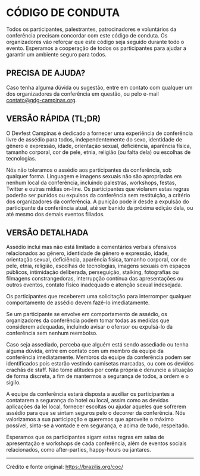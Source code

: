 # CÓDIGO DE CONDUTA
Todos os participantes, palestrantes, patrocinadores e voluntários da conferência precisam concordar com este código de conduta. Os organizadores vão reforçar que este código seja seguido durante todo o evento. Esperamos a cooperação de todos os participantes para ajudar a garantir um ambiente seguro para todos.

## PRECISA DE AJUDA?
Caso tenha alguma dúvida ou sugestão, entre em contato com qualquer um dos organizadores da conferência em questão, ou pelo e-mail contato@gdg-campinas.org.

## VERSÃO RÁPIDA (TL;DR)
O Devfest Campinas é dedicado a fornecer uma experiência de conferência livre de assédio para todos, independentemente do sexo, identidade de gênero e expressão, idade, orientação sexual, deficiência, aparência física, tamanho corporal, cor de pele, etnia, religião (ou falta dela) ou escolhas de tecnologias.

Nós não toleramos o assédio aos participantes da conferência, sob qualquer forma. Linguagem e imagens sexuais não são apropriadas em nenhum local da conferência, incluindo palestras, workshops, festas, Twitter e outras mídias on-line. Os participantes que violarem estas regras poderão ser punidos ou expulsos da conferência sem restituição, a critério dos organizadores da conferência.
A punição pode ir desde a expulsão do participante da conferência atual, até ser banido da próxima edição dela, ou até mesmo dos demais eventos filiados.

## VERSÃO DETALHADA
Assédio inclui mas não está limitado à comentários verbais ofensivos relacionados ao gênero, identidade de gênero e expressão, idade, orientação sexual, deficiência, aparência física, tamanho corporal, cor de pele, etnia, religião, escolhas de tecnologias, imagens sexuais em espaços públicos, intimidação deliberada, perseguição, stalking, fotografias ou filmagens constrangedoras, interrupção contínua das apresentações ou outros eventos, contato físico inadequado e atenção sexual indesejada.

Os participantes que receberem uma solicitação para interromper qualquer comportamento de assédio devem fazê-lo imediatamente.

Se um participante se envolve em comportamento de assédio, os organizadores da conferência podem tomar todas as medidas que considerem adequadas, incluindo avisar o ofensor ou expulsá-lo da conferência sem nenhum reembolso.

Caso seja assediado, perceba que alguém está sendo assediado ou tenha alguma dúvida, entre em contato com um membro da equipe da conferência imediatamente. Membros da equipe da conferência podem ser identificados pois estarão vestindo camisetas marcadas, ou com os devidos crachás de staff.
Não tome atitudes por conta própria e denuncie a situação de forma discreta, a fim de mantermos a segurança de todos, a ordem e o sigilo.

A equipe da conferência estará disposta a auxiliar os participantes a contatarem a segurança do hotel ou local, assim como as devidas aplicações da lei local, fornecer escoltas ou ajudar aqueles que sofrerem assédio para que se sintam seguros pelo o decorrer da conferência. Nós valorizamos a sua participação e queremos que aproveite o máximo possível, sinta-se a vontade e em segurança, e acima de tudo, respeitado.

Esperamos que os participantes sigam estas regras em salas de apresentação e workshops de cada conferência, além de eventos sociais relacionados, como after-parties, happy-hours ou jantares.

---

Crédito e fonte original: https://braziljs.org/coc/